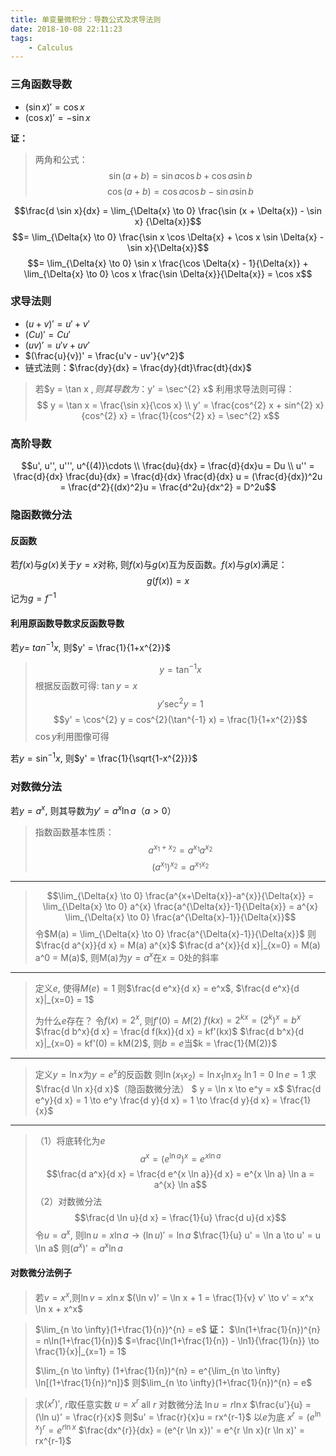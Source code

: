 ```yaml
---
title: 单变量微积分：导数公式及求导法则
date: 2018-10-08 22:11:23
tags:
    - Calculus
---
```


### 三角函数导数
- $(\sin x)' = \cos x$
- $(\cos x)' = -\sin x$

**证：**

> 两角和公式：
> $$\sin (a+b) = \sin a \cos b + \cos a \sin b$$
> $$\cos (a+b) = \cos a \cos b - \sin a \sin b$$

$$\frac{d \sin x}{dx} = \lim_{\Delta{x} \to 0} \frac{\sin (x + \Delta{x}) - \sin x} {\Delta{x}}$$
$$= \lim_{\Delta{x} \to 0} \frac{\sin x \cos \Delta{x} + \cos x \sin \Delta{x} - \sin x}{\Delta{x}}$$
$$= \lim_{\Delta{x} \to 0} \sin x \frac{\cos \Delta{x} - 1}{\Delta{x}} + \lim_{\Delta{x} \to 0} \cos x \frac{\sin \Delta{x}}{\Delta{x}} = \cos x$$

<!--more-->

### 求导法则
- $(u+v)' = u' + v'$
- $(Cu)' = Cu'$
- $(uv)' = u'v + uv'$
- $(\frac{u}{v})' = \frac{u'v - uv'}{v^2}$
- 链式法则：$\frac{dy}{dx} = \frac{dy}{dt}\frac{dt}{dx}$

> 若$y = \tan x $, 则其导数为：$y' = \sec^{2}  x$
> 利用求导法则可得：
> $$ y = \tan x = \frac{\sin x}{\cos x} \\
> y' = \frac{cos^{2} x + sin^{2} x}{cos^{2} x} = \frac{1}{cos^{2} x} = \sec^{2} x$$

### 高阶导数
$$u', u'', u''', u^{(4)}\cdots \\
\frac{du}{dx} = \frac{d}{dx}u = Du \\
u'' = \frac{d}{dx} \frac{du}{dx} = \frac{d}{dx} \frac{d}{dx} u = (\frac{d}{dx})^2u = \frac{d^2}{(dx)^2}u = \frac{d^2u}{dx^2} = D^2u$$

### 隐函数微分法
#### 反函数
若$f(x)$与$g(x)$关于$y=x$对称, 则$f(x)$与$g(x)$互为反函数。$f(x)$与$g(x)$满足：
$$g(f(x)) = x$$
记为$g=f^{-1}$
#### 利用原函数导数求反函数导数
若$y =\ tan^{-1} x$, 则$y' = \frac{1}{1+x^{2}}$
> $$y = \tan^{-1} x$$
> 根据反函数可得: $\tan y = x$
> $$y' \sec^{2} y = 1 $$
> $$y' = \cos^{2} y = cos^{2}(\tan^{-1} x) = \frac{1}{1+x^{2}}$$
> $\cos y$利用图像可得

若$y = \sin^{-1} x$, 则$y' = \frac{1}{\sqrt{1-x^{2}}}$

### 对数微分法
若$y = a^{x}$, 则其导数为$y' = a^{x} \ln{a}$（$a > 0$）
> 指数函数基本性质：
> $$a^{x_{1} + x_{2}} = a^{x_{1}} a^{x_{2}}$$
> $$(a^{x_{1}})^{x_{2}} = a^{x_{1} x_{2}}$$

---

> $$\lim_{\Delta{x} \to 0} \frac{a^{x+\Delta{x}}-a^{x}}{\Delta{x}} = \lim_{\Delta{x} \to 0} a^{x} \frac{a^{\Delta{x}}-1}{\Delta{x}} = a^{x} \lim_{\Delta{x} \to 0} \frac{a^{\Delta{x}-1}}{\Delta{x}}$$
> 令$M(a) = \lim_{\Delta{x} \to 0} \frac{a^{\Delta{x}-1}}{\Delta{x}}$
> 则$\frac{d a^{x}}{d x} = M(a) a^{x}$
> $\frac{d a^{x}}{d x}|_{x=0} = M(a) a^0 = M(a)$, 则M(a)为$y=a^x$在$x=0$处的斜率

---

> 定义$e$, 使得$M(e) = 1$
> 则$\frac{d e^x}{d x} = e^x$, $\frac{d e^x}{d x}|_{x=0} = 1$
> 
> 为什么$e$存在？
> 令$f(x) = 2^{x}$, 则$f'(0) = M(2)$
> $f(kx) = 2^{kx} = (2^k)^{x} = b^{x}$
> $\frac{d b^x}{d x} = \frac{d f(kx)}{d x} = kf'(kx)$
> $\frac{d b^x}{d x}|_{x=0} = kf'(0) = kM(2)$, 则$b=e$当$k = \frac{1}{M(2)}$

---

> 定义$y = \ln x$为$y = e^x$的反函数
> 则$\ln(x_{1} x_{2}) = \ln{x_{1}}\ln{x_{2}}$ 
> $\ln 1 = 0$ 
> $\ln e = 1$
> 求$\frac{d \ln x}{d x}$（隐函数微分法）
> $ y = \ln x \to e^y = x$
> $\frac{d e^y}{d x} = 1 \to e^y \frac{d y}{d x} = 1 \to \frac{d y}{d x} = \frac{1}{x}$

---

> （1）将底转化为$e$
> $$a^x = (e^{\ln a})^{x} = e^{x \ln a} $$
> $$\frac{d a^x}{d x} = \frac{d e^{x \ln a}}{d x} = e^{x \ln a} \ln a = a^{x} \ln a$$
> （2）对数微分法
> $$\frac{d \ln u}{d x} = \frac{1}{u} \frac{d u}{d x}$$
> 令$u=a^x$, 则$\ln u = x \ln a \to (\ln u)' = \ln a$
> $\frac{1}{u} u' = \ln a \to u' = u \ln a$
> 则$(a^x)' = a^x \ln a$

#### 对数微分法例子
> 若$v = x^x$,则$\ln v = x \ln x$
> $(\ln v)' = \ln x + 1 = \frac{1}{v} v' \to v' = x^x \ln x + x^x$

> $\lim_{n \to \infty}(1+\frac{1}{n})^{n} = e$
> **证：**
> $\ln(1+\frac{1}{n})^{n} = n\ln(1+\frac{1}{n})$
> $=\frac{\ln(1+\frac{1}{n}) - \ln1}{\frac{1}{n}} \to \frac{1}{x}|_{x=1} = 1$
>
> $\lim_{n \to \infty} (1+\frac{1}{n})^{n} = e^{\lim_{n \to \infty} \ln[(1+\frac{1}{n})^n]}$
> 则$\lim_{n \to \infty}(1+\frac{1}{n})^{n} = e$

> 求$(x^{r})'$, $r$取任意实数
> $u = x^{r}$ all $r$
> 对数微分法
> $\ln u = r\ln x$
> $\frac{u'}{u} = (\ln u)' = \frac{r}{x}$
> 则$u' = \frac{r}{x}u = rx^{r-1}$
> 以$e$为底
> $x^{r} = (e^{\ln x})^{r} = e^{r \ln x}$
> $\frac{dx^{r}}{dx} = (e^{r \ln x})' = e^{r \ln x}(r \ln x)' = rx^{r-1}$
